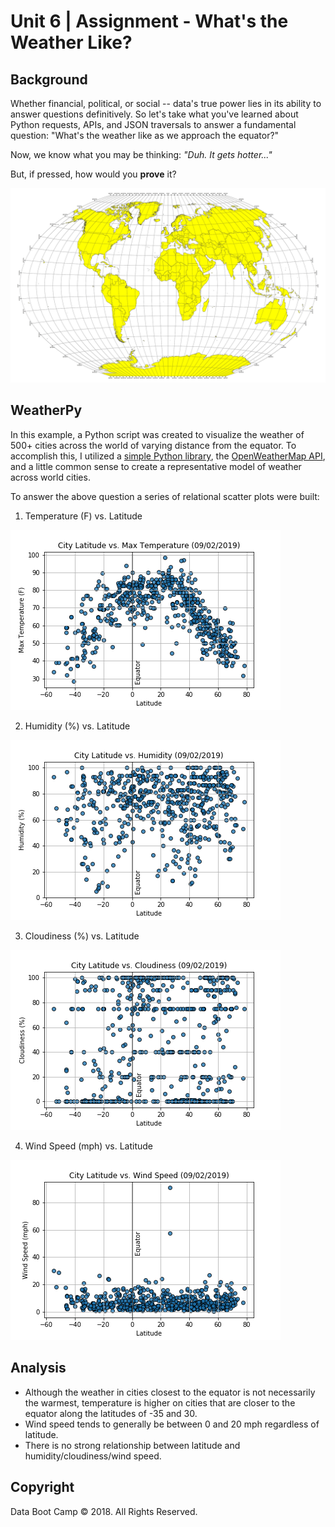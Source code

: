 # Unit 6 | Assignment - What's the Weather Like?

## Background

Whether financial, political, or social -- data's true power lies in its ability to answer questions definitively. So let's take what you've learned about Python requests, APIs, and JSON traversals to answer a fundamental question: "What's the weather like as we approach the equator?"

Now, we know what you may be thinking: _"Duh. It gets hotter..."_

But, if pressed, how would you **prove** it?

![Equator](Images/equatorsign.png)


## WeatherPy

In this example, a Python script was created to visualize the weather of 500+ cities across the world of varying distance from the equator. To accomplish this, I utilized a [simple Python library](https://pypi.python.org/pypi/citipy), the [OpenWeatherMap API](https://openweathermap.org/api), and a little common sense to create a representative model of weather across world cities.

To answer the above question a series of relational scatter plots were built: 

1. Temperature (F) vs. Latitude

![TempVsLat](Images/latitude_vs_temperature.png)


2. Humidity (%) vs. Latitude

![HumidityVsLat](Images/latitude_vs_humidity.png)


3. Cloudiness (%) vs. Latitude

![CloudinessVsLat](Images/latitude_vs_cloudiness.png)


4. Wind Speed (mph) vs. Latitude

![WindSpeedVsLat](Images/latitude_vs_wind.png)



## Analysis

* Although the weather in cities closest to the equator is not necessarily the warmest, temperature is higher on cities that are closer to the equator along the latitudes of -35 and 30. 
* Wind speed tends to generally be between 0 and 20 mph regardless of latitude.
* There is no strong relationship between latitude and humidity/cloudiness/wind speed.




## Copyright

Data Boot Camp © 2018. All Rights Reserved.
